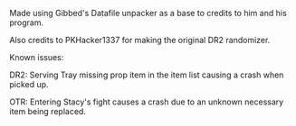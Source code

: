 Made using Gibbed's Datafile unpacker as a base to credits to him and his program.

Also credits to PKHacker1337 for making the original DR2 randomizer.

Known issues:

DR2:
Serving Tray missing prop item in the item list causing a crash when picked up.

OTR:
Entering Stacy's fight causes a crash due to an unknown necessary item being replaced.
